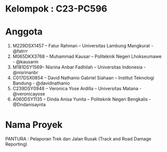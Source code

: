 # Kelompok : C23-PC596

# Anggota
1. M229DSX1457 – Fatur Rahman – Universitas Lambung Mangkurat - @fatrrr
2. M065DKX3768 – Muhammad Kausar – Politeknik Negeri Lhokseumawe  - @kausarm
3. M181DSY1569– Nisrina Anbar Fadhilah – Universitas Indonesia - @nisrinanbr
4. C017DSX0854 – David Nathanio Gabriel Siahaan – Institut Teknologi Bandung - @davidnathanio
5. C239DSY0948 – Veronica Yose Ardilla – Universitas Matana - @veronicayose
6. A060DSY1135 – Dinda Anisa Yunita – Politeknik Negeri Bengkalis - @Dndanisaynta

# Nama Proyek
PANTURA : Pelaporan Trek dan Jalan Rusak  (Track and Road Damage Reporting)
